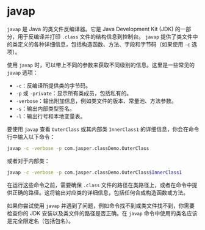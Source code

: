 # javap
`javap` 是 Java 的类文件反编译器。它是 Java Development Kit (JDK) 的一部分，用于反编译并打印 `.class` 文件的结构信息到控制台。
`javap` 提供了类文件中的类定义的各种详细信息，包括构造函数、方法、字段和字节码（如果使用 `-c` 选项）。

使用 `javap` 时，可以带上不同的参数来获取不同级别的信息。这里是一些常见的 `javap` 选项：

- `-c`：反编译所提供类的字节码。
- `-p` 或 `-private`：显示所有类成员，包括私有的。
- `-verbose`：输出附加信息，例如类文件的版本、常量池、方法参数。
- `-s`：输出内部类型签名。
- `-l`：输出行号和本地变量表。

要使用 `javap` 查看 `OuterClass` 或其内部类 `InnerClass1` 的详细信息，你会在命令行中输入以下命令：

```bash
javap -c -verbose -p com.jasper.classDemo.OuterClass
```

或者对于内部类：

```bash
javap -c -verbose -p com.jasper.classDemo.OuterClass$InnerClass1
```

在运行这些命令之前，需要确保 `.class` 文件的路径在类路径上，或者在命令中提供正确的路径。这将输出对应类的详细信息，包括任何合成构造函数或方法。

如果你尝试使用 `javap` 并遇到了问题，例如命令找不到或类文件找不到，你需要检查你的 JDK 安装以及类文件的路径是否正确。在 `javap` 命令中使用的类名应该是完全限定名（包括包名）。